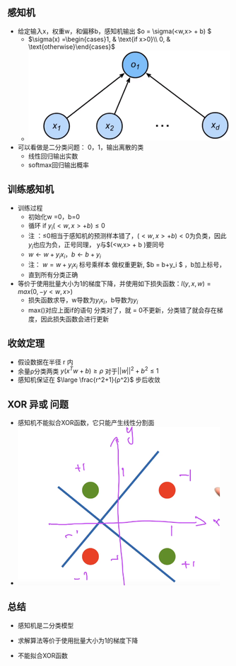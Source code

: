## 感知机

- 给定输入x，权重w，和偏移b，感知机输出 $o = \sigma(<w,x> + b) $
  - $\sigma(x) =\begin{cases}1, & \text{if x>0}\\ 0,  & \text{otherwise}\end{cases}$
  - ![10.1](img/10.1.png)
- 可以看做是二分类问题： 0，1，输出离散的类
  - 线性回归输出实数
  - softmax回归输出概率

## 训练感知机

- 训练过程
  - 初始化w =0，b=0
  - 循环 if $y_i(<w,x> + b ) ≤ 0$    
  -  注 ：≤0相当于感知机的预测样本错了，$(<w,x> + b )<0$为负类，因此$y_i$也应为负，正号同理， y与$(<w,x> + b )要同号
    - $w \leftarrow w+y_ix_i，b \leftarrow b + y_i$
    - 注：  $w=w+y_ix_i$ 标号乘样本 做权重更新,  $b = b+y_i $ ，b加上标号，
  - 直到所有分类正确
- 等价于使用批量大小为1的梯度下降，并使用如下损失函数：$l(y,x,w) = max(0, -y<w,x>)$
  - 损失函数求导，w导数为$y_ix_i$，b导数为$y_i$
  - max()对应上面if的语句 分类对了，就 = 0不更新，分类错了就会存在梯度，因此损失函数会进行更新

## 收敛定理

- 假设数据在半径 r 内
- 余量ρ分类两类  $y(x^Tw+b)≥ρ$     对于$||w||^2+b^2≤1$
- 感知机保证在 $\large \frac{r^2+1}{ρ^2}$ 步后收敛

## XOR 异或 问题

- 感知机不能拟合XOR函数，它只能产生线性分割面
- ![10.2](img/10.2.png)

## 总结

- 感知机是二分类模型

- 求解算法等价于使用批量大小为1的梯度下降

- 不能拟合XOR函数